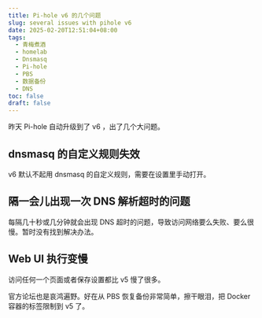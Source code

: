 ```yaml
---
title: Pi-hole v6 的几个问题
slug: several issues with pihole v6
date: 2025-02-20T12:51:04+08:00
tags:
  - 青梅煮酒
  - homelab
  - Dnsmasq
  - Pi-hole
  - PBS
  - 数据备份
  - DNS
toc: false
draft: false
---
```


昨天 Pi-hole 自动升级到了 v6 ，出了几个大问题。

## dnsmasq 的自定义规则失效

v6 默认不起用 dnsmasq 的自定义规则，需要在设置里手动打开。

## 隔一会儿出现一次 DNS 解析超时的问题

每隔几十秒或几分钟就会出现 DNS 超时的问题，导致访问网络要么失败、要么很慢。暂时没有找到解决办法。

## Web UI 执行变慢

访问任何一个页面或者保存设置都比 v5 慢了很多。

官方论坛也是哀鸿遍野。好在从 PBS 恢复备份非常简单，擦干眼泪，把 Docker 容器的标签限制到 v5 了。